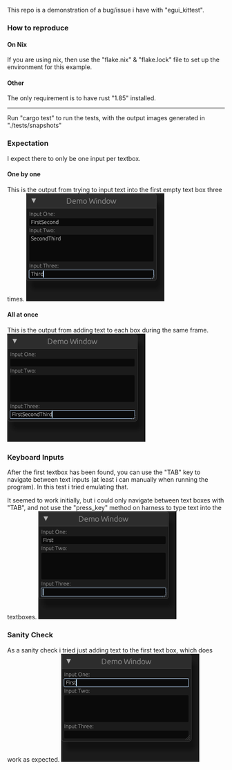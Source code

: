 This repo is a demonstration of a bug/issue i have with "egui_kittest".

### How to reproduce
#### On Nix
If you are using nix, then use the "flake.nix" & "flake.lock" file to set up the environment for this example.

#### Other
The only requirement is to have rust "1.85" installed.

---

Run "cargo test" to run the tests, with the output images generated in "./tests/snapshots"

### Expectation
I expect there to only be one input per textbox.

#### One by one
This is the output from trying to input text into the first empty text box three times.
![](./tests/snapshots/one_by_one.png)

#### All at once
This is the output from adding text to each box during the same frame.
![](./tests/snapshots/all_at_once.png)

### Keyboard Inputs
After the first textbox has been found, you can use the "TAB" key to navigate between text inputs (at least i can manually when running the program).
In this test i tried emulating that.

It seemed to work initially, but i could only navigate between text boxes with "TAB", and not use the "press_key" method on harness to type text into the textboxes.
![](./tests/snapshots/keyboard_input.png)


### Sanity Check
As a sanity check i tried just adding text to the first text box, which does work as expected.
![](./tests/snapshots/single_works.png)

